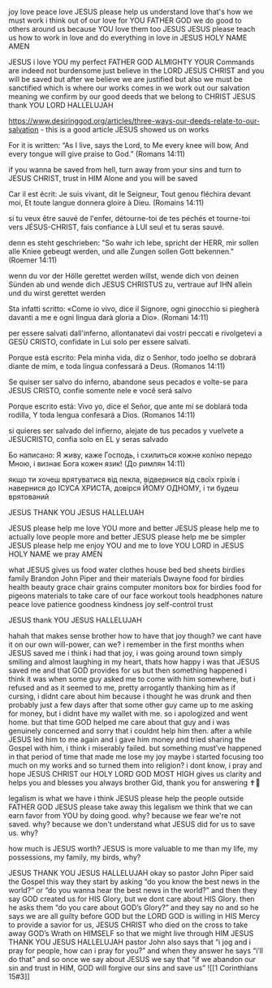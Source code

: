 joy
love 
peace 
love 
JESUS please help us understand love
that's how we must work i think
out of our love for YOU FATHER GOD we do good to others around us because YOU love them too JESUS 
JESUS please teach us how to work in love and do everything in love 
in JESUS HOLY NAME 
AMEN

JESUS i love YOU my perfect FATHER GOD ALMIGHTY 
YOUR Commands are indeed not burdensome
just believe in the LORD JESUS CHRIST and you will be saved 
but after we believe we are justified but also we must be sanctified which is where our works comes in
we work out our salvation meaning we confirm by our good deeds that we belong to CHRIST 
JESUS thank YOU LORD HALLELUJAH 

https://www.desiringgod.org/articles/three-ways-our-deeds-relate-to-our-salvation - this is a good article JESUS showed us on works

For it is written: “As I live, says the Lord, to Me every knee will bow, And every tongue will give praise to God.” (Romans 14:11)

if you wanna be saved from hell, turn away from your sins and turn to JESUS CHRIST, trust in HIM Alone and you will be saved

Car il est écrit: Je suis vivant, dit le Seigneur, Tout genou fléchira devant moi, Et toute langue donnera gloire à Dieu. (Romains 14:11)

si tu veux être sauvé de l'enfer, détourne-toi de tes péchés et tourne-toi vers JÉSUS-CHRIST, fais confiance à LUI seul et tu seras sauvé.

denn es steht geschrieben: "So wahr ich lebe, spricht der HERR, mir sollen alle Kniee gebeugt werden, und alle Zungen sollen Gott bekennen." (Roemer 14:11)

wenn du vor der Hölle gerettet werden willst, wende dich von deinen Sünden ab und wende dich JESUS CHRISTUS zu, vertraue auf IHN allein und du wirst gerettet werden

Sta infatti scritto: «Come io vivo, dice il Signore, ogni ginocchio si piegherà davanti a me e ogni lingua darà gloria a Dio». (Romani 14:11)

per essere salvati dall'inferno, allontanatevi dai vostri peccati e rivolgetevi a GESÙ CRISTO, confidate in Lui solo per essere salvati.

Porque está escrito: Pela minha vida, diz o Senhor, todo joelho se dobrará diante de mim, e toda língua confessará a Deus. (Romanos 14:11)

Se quiser ser salvo do inferno, abandone seus pecados e volte-se para JESUS CRISTO, confie somente nele e você será salvo

Porque escrito está: Vivo yo, dice el Señor, que ante mí se doblará toda rodilla, Y toda lengua confesará a Dios. (Romanos 14:11)

si quieres ser salvado del infierno, alejate de tus pecados y vuelvete a JESUCRISTO, confia solo en EL y seras salvado

Бо написано: Я живу, каже Господь, і схилиться кожне коліно передо Мною, і визнає Бога кожен язик! (До римлян 14:11)

якщо ти хочеш врятуватися від пекла, відвернися від своїх гріхів і навернися до ІСУСА ХРИСТА, довірся ЙОМУ ОДНОМУ, і ти будеш врятований

JESUS THANK YOU JESUS HALLELUAH

JESUS please help me love YOU more and better
JESUS please help me to actually love people more and better
JESUS please help me be simpler 
JESUS please help me enjoy YOU and me to love YOU LORD
in JESUS HOLY NAME we pray 
AMEN

what JESUS gives us
food 
water
clothes
house
bed 
bed sheets
birdies 
family
Brandon
John Piper and their materials
Dwayne
food for birdies
health
beauty
grace
chair 
grains 
computer
monitors 
box for birdies 
food for pigeons 
materials to take care of our face
workout tools 
headphones
nature 
peace 
love 
patience 
goodness
kindness
joy
self-control
trust

JESUS thank YOU JESUS HALLELUJAH 

hahah that makes sense brother
how to have that joy though?
we cant have it on our own will-power, can we?
i remember in the first months when JESUS saved me i think i had that joy, i was going around town simply smiling and almost laughing in my heart, thats how happy i was that JESUS saved me and that GOD provides for us
but then something happened
i think it was when some guy asked me to come with him somewhere, but i refused and as it seemed to me, pretty arrogantly thanking him as if cursing, i didnt care about him because i thought he was drunk
and then probably just a few days after that some other guy came up to me asking for money, but i didnt have my wallet with me. so i apologized and went home. but that time GOD helped me care about that guy and i was genuinely concerned and sorry that i couldnt help him then. after a while JESUS led him to me again and i gave him money and tried sharing the Gospel with him, i think i miserably failed. but something must’ve happened in that period of time that made me lose my joy
maybe i started focusing too much on my works and so turned them into religion?
i dont know, i pray and hope JESUS CHRIST our HOLY LORD GOD MOST HIGH gives us clarity and helps you and blesses you always brother Gid, thank you for answering ✝️💖

legalism is what we have i think JESUS 
please help the people outside FATHER GOD 
JESUS please take away this legalism
we think that we can earn favor from YOU by doing good. why? 
because we fear we're not saved. why? 
because we don't understand what JESUS did for us to save us. why? 

how much is JESUS worth?
JESUS is more valuable to me than my life, my possessions, my family, my birds, 
why?

JESUS THANK YOU JESUS HALLELUJAH
okay so pastor John Piper said the Gospel this way
they start by asking “do you know the best news in the world?” or “do you wanna hear the best news in the world?”
and then they say GOD created us for HIS Glory, but we dont care about HIS Glory. then he asks them “do you care about GOD’s Glory?” and they say no
and so he says we are all guilty before GOD
but the LORD GOD is willing in HIS Mercy to provide a savior for us, JESUS CHRIST who died on the cross to take away GOD’s Wrath on HIMSELF so that we might live through HIM
JESUS THANK YOU JESUS HALLELUJAH
pastor John also says that “i jog and i pray for people, how can i pray for you?” and when they answer he says “i’ll do that”
and so once we say about JESUS we say that “if we abandon our sin and trust in HIM, GOD will forgive our sins and save us”
![[1 Corinthians 15#3]]
